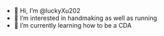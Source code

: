 - 👋 Hi, I’m @luckyXu202
- 👀 I’m interested in handmaking as well as running
- 🌱 I’m currently learning how to be a CDA

<!---
luckyXu202/luckyXu202 is a ✨ special ✨ repository because its `README.md` (this file) appears on your GitHub profile.
You can click the Preview link to take a look at your changes.
--->
